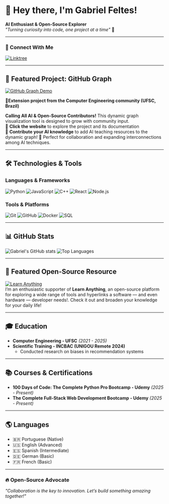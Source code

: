# 👋 Hey there, I'm Gabriel Feltes!  
**AI Enthusiast & Open-Source Explorer**  
*"Turning curiosity into code, one project at a time"* 🚀  

---

### 🦅 Connect With Me  
[![Linktree](https://img.shields.io/badge/Linktree-Profile-%2300FF00?style=for-the-badge&logo=linktree)](https://linktr.ee/gabrielfeltes)

---

## 🚀 Featured Project: **GitHub Graph**
[![GitHub Graph Demo](https://img.shields.io/badge/🌐_Live_Demo-Interactive_Graph-FF6B6B?style=for-the-badge)](https://gabriel-feltes.github.io/github-graph/)

🔹**Extension project from the Computer Engineering community (UFSC, Brazil)**

**Calling All AI & Open-Source Contributors!**
This dynamic graph visualization tool is designed to grow with community input.  
🔹 **Click the website** to explore the project and its documentation  
🔹 **Contribute your AI knowledge** to add AI teaching resources to the dynamic graph!
🔹 Perfect for collaboration and expanding interconnections among AI techniques.

---

## 🛠️ Technologies & Tools  
### **Languages & Frameworks**  
![Python](https://img.shields.io/badge/Python-3776AB?style=for-the-badge&logo=python&logoColor=white)
![JavaScript](https://img.shields.io/badge/JavaScript-F7DF1E?style=for-the-badge&logo=javascript&logoColor=black)
![C++](https://img.shields.io/badge/C++-00599C?style=for-the-badge&logo=cplusplus&logoColor=white)
![React](https://img.shields.io/badge/React-20232A?style=for-the-badge&logo=react&logoColor=61DAFB)
![Node.js](https://img.shields.io/badge/Node.js-43853D?style=for-the-badge&logo=node.js&logoColor=white)

### **Tools & Platforms**  
![Git](https://img.shields.io/badge/Git-F05032?style=for-the-badge&logo=git&logoColor=white)
![GitHub](https://img.shields.io/badge/GitHub-181717?style=for-the-badge&logo=github&logoColor=white)
![Docker](https://img.shields.io/badge/Docker-2496ED?style=for-the-badge&logo=docker&logoColor=white)
![SQL](https://img.shields.io/badge/SQL-4479A1?style=for-the-badge&logo=postgresql&logoColor=white)

---

## 📊 GitHub Stats  
![Gabriel's GitHub stats](https://github-readme-stats.vercel.app/api?username=gabriel-feltes&show_icons=true&theme=radical)
![Top Languages](https://github-readme-stats.vercel.app/api/top-langs/?username=gabriel-feltes&layout=compact&theme=radical)

---

## 🌟 Featured Open-Source Resource  
[![Learn Anything](https://img.shields.io/badge/Learn_Anything-Interactive_Knowledge_Graph-FF6B6B?style=for-the-badge)](https://learn-anything.xyz)  
I’m an enthusiastic supporter of **Learn Anything**, an open-source platform for exploring a wide range of tools and hyperlinks a software — and even hardware — developer needs!. Check it out and broaden your knowledge for your daily life!

---

## 🎓 Education  
- **Computer Engineering - UFSC** *(2021 - 2025)*  
- **Scientific Training - INCBAC (UNIGOU Remote 2024)**  
  - Conducted research on biases in recommendation systems  

---

## 📚 Courses & Certifications  
- **100 Days of Code: The Complete Python Pro Bootcamp - Udemy** *(2025 - Present)*  
- **The Complete Full-Stack Web Development Bootcamp - Udemy** *(2025 - Present)*  

---

## 🌎 Languages  
- 🇧🇷 Portuguese (Native)  
- 🇺🇸 English (Advanced)  
- 🇪🇸 Spanish (Intermediate)  
- 🇩🇪 German (Basic)  
- 🇫🇷 French (Basic)  

---

### 🔥 **Open-Source Advocate**  
*"Collaboration is the key to innovation. Let’s build something amazing together!"*  
